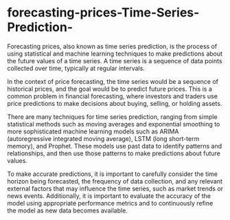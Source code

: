 # forecasting-prices-Time-Series-Prediction-
Forecasting prices, also known as time series prediction, is the process of using statistical and machine learning techniques to make predictions about the future values of a time series. A time series is a sequence of data points collected over time, typically at regular intervals.

In the context of price forecasting, the time series would be a sequence of historical prices, and the goal would be to predict future prices. This is a common problem in financial forecasting, where investors and traders use price predictions to make decisions about buying, selling, or holding assets.

There are many techniques for time series prediction, ranging from simple statistical methods such as moving averages and exponential smoothing to more sophisticated machine learning models such as ARIMA (autoregressive integrated moving average), LSTM (long short-term memory), and Prophet. These models use past data to identify patterns and relationships, and then use those patterns to make predictions about future values.

To make accurate predictions, it is important to carefully consider the time horizon being forecasted, the frequency of data collection, and any relevant external factors that may influence the time series, such as market trends or news events. Additionally, it is important to evaluate the accuracy of the model using appropriate performance metrics and to continuously refine the model as new data becomes available.
